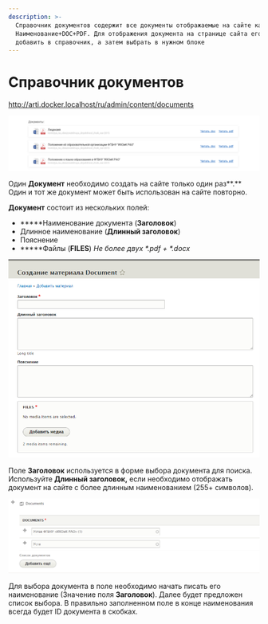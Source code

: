 ```yaml
---
description: >-
  Справочник документов содержит все документы отображаемые на сайте как
  Наименование+DOC+PDF. Для отображения документа на странице сайта его нужно
  добавить в справочник, а затем выбрать в нужном блоке
---
```


# Справочник документов

http://arti.docker.localhost/ru/admin/content/documents

![&#x41F;&#x440;&#x438;&#x43C;&#x435;&#x440; &#x43E;&#x442;&#x43E;&#x431;&#x440;&#x430;&#x436;&#x435;&#x43D;&#x438;&#x44F; &#x431;&#x43B;&#x43E;&#x43A;&#x430; &#x434;&#x43E;&#x43A;&#x443;&#x43C;&#x435;&#x43D;&#x442;&#x43E;&#x432; &#x43D;&#x430; &#x441;&#x430;&#x439;&#x442;&#x435;](../.gitbook/assets/2019-12-18_12-23-17.png)

Один **Документ** необходимо создать на сайте только один раз**.** Один и тот же документ может быть использован на сайте повторно.

**Документ** состоит из нескольких полей:

* **\***Наименование документа \(**Заголовок**\)
* Длинное наименование \(**Длинный заголовок**\)
* Пояснение
* **\***Файлы \(**FILES**\) _Не более двух \*.pdf + \*.docx_

![](../.gitbook/assets/2019-12-18_12-32-51.png)

Поле **Заголовок** используется в форме выбора документа для поиска. Используйте **Длинный заголовок,** если необходимо отображать документ на сайте с более длинным наименованием \(255+ символов\).

![&#x41F;&#x440;&#x438;&#x43C;&#x435;&#x440; &#x432;&#x44B;&#x431;&#x43E;&#x440;&#x430; &#x434;&#x43E;&#x43A;&#x443;&#x43C;&#x435;&#x43D;&#x442;&#x430; &#x432; &#x431;&#x43B;&#x43E;&#x43A;&#x435;](../.gitbook/assets/2019-12-18_12-38-44.png)

Для выбора документа в поле необходимо начать писать его наименование \(Значение поля **Заголовок**\). Далее будет предложен список выбора. В правильно заполненном поле в конце наименования всегда будет ID документа в скобках.


